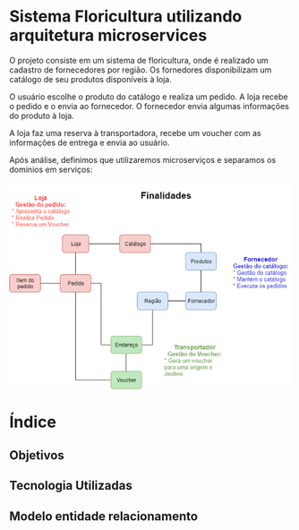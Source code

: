 # Sistema Floricultura utilizando arquitetura microservices

  O projeto consiste em um sistema de floricultura, onde é realizado um cadastro de fornecedores por região. Os fornedores disponibilizam  um catálogo de seu produtos disponíveis à loja.
  
  O usuário escolhe o produto do catálogo e realiza um pedido. A loja recebe o pedido e o envia ao fornecedor. O fornecedor envia algumas informações do produto à loja.
  
  A loja faz uma reserva à transportadora, recebe um voucher com as informações de entrega e envia ao usuário.
  
  Após análise, definimos que utilizaremos microserviços e separamos os dominios em serviços:
  
  ![Finalidades](https://github.com/Microservices-Floricultura-Spring-Cloud/documentacao/blob/master/Finalidades.png)
  
  
# Índice

## Objetivos

## Tecnologia Utilizadas

## Modelo entidade relacionamento
